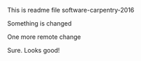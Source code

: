 This is readme file
software-carpentry-2016

Something is changed

One more remote change

Sure. Looks good!
